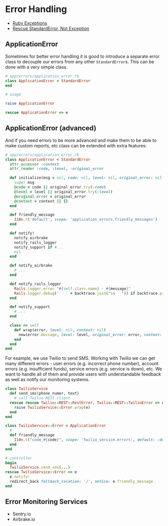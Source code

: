 # Error Handling

* [Ruby Exceptions](http://rubylearning.com/satishtalim/ruby_exceptions.html)
* [Rescue StandardError, Not Exception](https://thoughtbot.com/blog/rescue-standarderror-not-exception)

## ApplicationError

Sometimes for better error handling it is good to introduce a separate error class to decouple our errors from any other `StandardError`s. This can be done with a very simple class.

```ruby
# app/errors/application_error.rb
class ApplicationError < StandardError
end

# usage

raise ApplicationError

rescue ApplicationError => e
```

## ApplicationError (advanced)

And if you need errors to be more advanced and make them to be able to make custom reports, etc class can be extended with extra features:

```ruby
# app/errors/application_error.rb
class ApplicationError < StandardError
  attr_accessor :context
  attr_reader :code, :level, :original_error

  def initialize(msg = nil, code: nil, level: nil, original_error: nil, context: nil)
    super msg
    @code = code || original_error.try(:code)
    @level = level || original_error.try(:level)
    @original_error = original_error
    @context = context || {}
  end

  def friendly_message
    I18n.t('default', scope: 'application_errors.friendly_messages')
  end

  def notify!
    notify_airbrake
    notify_rails_logger
    notify_support if #...
    nil
  end

  def notify_airbrake
    # ...
  end

  def notify_rails_logger
    Rails.logger.error "#{self.class.name} - #{message}"
    Rails.logger.debug('   ' + backtrace.join("\n   ")) if backtrace.present?
  end

  def notify_support
    # ...
  end

  class << self
    def wrap(error, level: nil, context: nil)
      new(error.message, level: level, original_error: error, context: context)
    end
  end
end
```

For example, we use Twilio to send SMS. Working with Twilio we can get many different errors - user errors (e.g. incorrect phone number), account errors (e.g. insufficient funds), service errors (e.g. service is down), etc. We want to handle all of them and provide users with understandable feedback as well as notify our monitoring systems.

```ruby
class TwilioService
  def send_sms(phone_numer, text)
    # call Twilio REST client
  rescue rescue Twilio::REST::RestError, Twilio::REST::TwilioError => e
    raise TwilioService::Error.wrap(e)
  end
end

class TwilioService::Error < ApplicationError
  #
  def friendly_message
    I18n.t("code_#{code}", scope: 'twilio_service.errors', default: :default_message)
  end
end

# controller
begin
  TwilioService.send_sms(...)
rescue TwilioService::Error => e
  e.notify!
  redirect_back fallback_location: '/', notice: e.friendly_message
end
```

## Error Monitoring Services

- Sentry.io
- Airbrake.io
